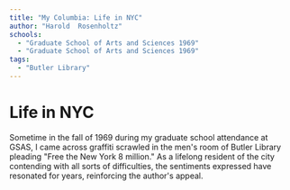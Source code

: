 ```yaml
---
title: "My Columbia: Life in NYC"
author: "Harold  Rosenholtz"
schools:
  - "Graduate School of Arts and Sciences 1969"
  - "Graduate School of Arts and Sciences 1969"
tags:
  - "Butler Library"
---
```


# Life in NYC

Sometime in the fall of 1969 during my graduate school attendance at GSAS, I came across graffiti scrawled in the men's room of Butler Library pleading "Free the New York 8 million." As a lifelong resident of the city  contending with all sorts of difficulties, the sentiments expressed have resonated for years, reinforcing the author's appeal.
